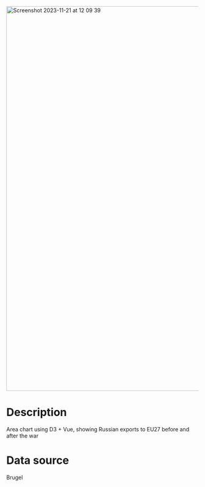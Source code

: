 
<img width="1007" alt="Screenshot 2023-11-21 at 12 09 39" src="https://github.com/jhjanicki/d3_vue_area/assets/6565011/54dfda88-76e7-423d-9a5f-8a0241e52781">

# Description
Area chart using D3 + Vue, showing Russian exports to EU27 before and after the war

# Data source
Brugel
